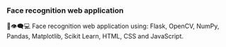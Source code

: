 ### Face recognition web application
🧠👁‍🗨💻 Face recognition web application using: Flask, OpenCV, NumPy, Pandas, Matplotlib, Scikit Learn, HTML, CSS and JavaScript.
